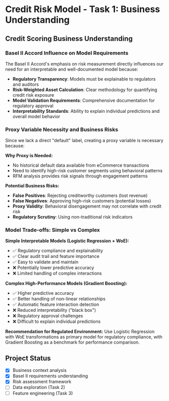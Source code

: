 ﻿# Credit Risk Model - Task 1: Business Understanding

## Credit Scoring Business Understanding

### Basel II Accord Influence on Model Requirements

The Basel II Accord's emphasis on risk measurement directly influences our need for an interpretable and well-documented model because:

- **Regulatory Transparency**: Models must be explainable to regulators and auditors
- **Risk-Weighted Asset Calculation**: Clear methodology for quantifying credit risk exposure
- **Model Validation Requirements**: Comprehensive documentation for regulatory approval
- **Interpretability Standards**: Ability to explain individual predictions and overall model behavior

### Proxy Variable Necessity and Business Risks

Since we lack a direct "default" label, creating a proxy variable is necessary because:

**Why Proxy is Needed:**
- No historical default data available from eCommerce transactions
- Need to identify high-risk customer segments using behavioral patterns
- RFM analysis provides risk signals through engagement patterns

**Potential Business Risks:**
- **False Positives**: Rejecting creditworthy customers (lost revenue)
- **False Negatives**: Approving high-risk customers (potential losses)
- **Proxy Validity**: Behavioral disengagement may not correlate with credit risk
- **Regulatory Scrutiny**: Using non-traditional risk indicators

### Model Trade-offs: Simple vs Complex

**Simple Interpretable Models (Logistic Regression + WoE):**
- ✅ Regulatory compliance and explainability
- ✅ Clear audit trail and feature importance
- ✅ Easy to validate and maintain
- ❌ Potentially lower predictive accuracy
- ❌ Limited handling of complex interactions

**Complex High-Performance Models (Gradient Boosting):**
- ✅ Higher predictive accuracy
- ✅ Better handling of non-linear relationships
- ✅ Automatic feature interaction detection
- ❌ Reduced interpretability ("black box")
- ❌ Regulatory approval challenges
- ❌ Difficult to explain individual predictions

**Recommendation for Regulated Environment:**
Use Logistic Regression with WoE transformations as primary model for regulatory compliance, with Gradient Boosting as a benchmark for performance comparison.

## Project Status
- [x] Business context analysis
- [x] Basel II requirements understanding
- [x] Risk assessment framework
- [ ] Data exploration (Task 2)
- [ ] Feature engineering (Task 3)
